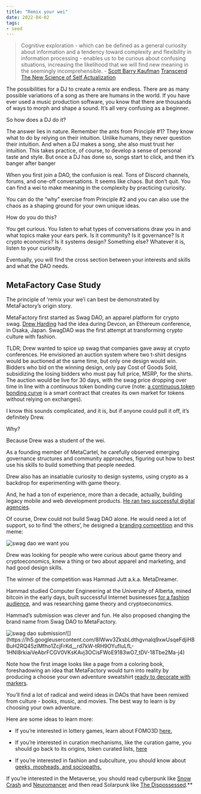 ```yaml
---
title: "Remix your wei"
date: 2022-04-02
tags:
- seed
---
```


> Cognitive exploration - which can be defined as a general curiosity about information and a tendency toward complexity and flexibility in information processing - enables us to be curious about confusing situations, increasing the likelihood that we will find new meaning in the seemingly incomprehensible.
	- [Scott Barry Kaufman](/notes/Scott%20Barry%20Kaufman.md) [Transcend The New Science of Self Actualization](/notes/Transcend%20The%20New%20Science%20of%20Self%20Actualization.md)

The possibilities for a DJ to create a remix are endless. There are as many possible variations of a song as there are humans in the world. If you have ever used a music production software, you know that there are thousands of ways to morph and shape a sound. It’s all very confusing as a beginner.

So how does a DJ do it?

The answer lies in nature. Remember the ants from Principle #1? They know what to do by relying on their intuition. Unlike humans, they never question their intuition. And when a DJ makes a song, she also must trust her intuition. This takes practice, of course, to develop a sense of personal taste and style. But once a DJ has done so, songs start to click, and then it’s banger after banger

When you first join a DAO, the confusion is real. Tons of Discord channels, forums, and one-off conversations. It seems like chaos. But don’t quit. You can find a wei to make meaning in the complexity by practicing curiosity.

You can do the “why” exercise from Principle #2 and you can also use the chaos as a shaping ground for your own unique ideas.

How do you do this?

You get curious. You listen to what types of conversations draw you in and what topics make your ears perk. Is it community? Is it governance? Is it crypto economics? Is it systems design? Something else? Whatever it is, listen to your curiosity.

Eventually, you will find the cross section between your interests and skills and what the DAO needs.

## MetaFactory Case Study
The principle of ‘remix your we’i can best be demonstrated by MetaFactory’s origin story. 

MetaFactory first started as Swag DAO, an apparel platform for crypto swag. [Drew Harding](https://twitter.com/DrewHarding) had the idea during Devcon, an Ethereum conference, in Osaka, Japan. SwagDAO was the first attempt at transforming crypto culture with fashion.

TLDR; Drew wanted to spice up swag that companies gave away at crypto conferences. He envisioned an auction system where two t-shirt designs would be auctioned at the same time, but only one design would win. Bidders who bid on the winning design, only pay Cost of Goods Sold, subsidizing the losing bidders who must pay full price, MSRP, for the shirts. The auction would be live for 30 days, with the swag price dropping over time in line with a continuous token bonding curve (note: [a continuous token bonding curve](https://medium.com/coinmonks/token-bonding-curves-explained-7a9332198e0e) is a smart contract that creates its own market for tokens without relying on exchanges). 

I know this sounds complicated, and it is, but if anyone could pull it off, it’s definitely Drew. 

Why?

Because Drew was a student of the wei. 

As a founding member of MetaCartel, he carefully observed emerging governance structures and community approaches, figuring out how to best use his skills to build something that people needed.

Drew also has an insatiable curiosity to design systems, using crypto as a backdrop for experimenting with game theory.

And, he had a ton of experience, more than a decade, actually, building legacy mobile and web development products. [He ran two successful digital agencies](https://www.linkedin.com/in/drewharding/details/experience/). 

Of course, Drew could not build Swag DAO alone. He would need a lot of support, so to find ‘the others’, he designed a [branding competition](https://medium.com/metacartel/swagdao-design-competition-3848ba2750de) and this meme:

![swag dao we want you](https://lh6.googleusercontent.com/qOg2eEXj9K7gq93JG75rkddRnugXUrX4GJFR--tV0m7b0C8cFPOJ2fndJthSnk8m5h09zrr2xz9DPDyZzV-e5ALdBaLI0ECuXOr4AiWVtZTKliCWSXLsyPYxhM9s9Cm6uncSUXXa)

Drew was looking for people who were curious about game theory and cryptoeconomics, knew a thing or two about apparel and marketing, and had good design skills.

The winner of the competition was Hammad Jutt a.k.a. MetaDreamer. 

Hammad studied Computer Engineering at the University of Alberta, mined bitcoin in the early days, built successful Internet businesses [for a fashion audience](https://www.cbc.ca/news/canada/edmonton/nelo-university-alberta-fashion-hollywood-1.4474028), and was researching game theory and cryptoeconomics.

Hammad’s submission was clever and fun. He also proposed changing the brand name from Swag DAO to MetaFactory.

![swag dao submission](https://lh5.googleusercontent.com/jYHCzVT59ElWrroA2DJ_QQf6kn_md-wZ6Xs1nB4CAsAtLBAWSB1xbSHQFW0DLaxBAtqC3mXNLViZzAm3VyMZw3Ekw8bS4yJTvC0YPq0pniZMrEoz3ftufhnfbYCNjvVLfUC2X_G_)![](https://lh5.googleusercontent.com/8IWwv3ZksbLdthgvnalq9xwUsqeFdjiH8BuH2RQ45zIMfho1ZcjFrKd__rd7kW-tRH9OYufIuLfL-1HNI8rkiaiVeAbrFCGV0VKsKAvj3OCisFWoE9183wO7_tDV-18Tbe2Ma-j4)

Note how the first image looks like a page from a coloring book, foreshadowing an idea that MetaFactory would turn into reality by producing a choose your own adventure sweatshirt [ready to decorate with markers](https://shop.metafactory.ai/products/choose-your-own-adventure-sweatshirt-bundle). 

  

You’ll find a lot of radical and weird ideas in DAOs that have been remixed from culture - books, music, and movies. The best way to learn is by choosing your own adventure. 

  

Here are some ideas to learn more:

  

-   If you’re interested in lottery games, learn about FOMO3D [here.](https://fomo3d.hostedwiki.co/pages/Fomo3D%20Explained) 
    

  

-   If you’re interested in curation mechanisms, like the curation game, you should go back to its origins, token curated lists, [here](https://medium.com/@simondlr/continuous-token-curated-registries-the-infinity-of-lists-69024c9eb70d) 
    

  

-   If you’re interested in fashion and subculture, you should know about [geeks, mopheads, and sociopaths.](https://meaningness.com/geeks-mops-sociopaths) 
    

  
If you’re interested in the Metaverse, you should read cyberpunk like [Snow Crash](https://en.wikipedia.org/wiki/Snow_Crash) and [Neuromancer](https://www.goodreads.com/book/show/6088007-neuromancer) and then read Solarpunk like [The Dispossessed](https://www.goodreads.com/book/show/13651.The_Dispossessed).**